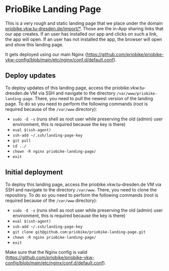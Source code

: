 # PrioBike Landing Page

This is a very rough and static landing page that we place under the domain [priobike.vkw.tu-dresden.de/import/*](https://priobike.vkw.tu-dresden.de/import/*). Those are the in-App sharing links that our app creates. If an user has installed our app and clicks on such a link, the app will open. If an user has not installed the app, the browser will open and show this landing page.

It gets deployed using our main Nginx (https://github.com/priobike/priobike-vkw-config/blob/main/etc/nginx/conf.d/default.conf).

## Deploy updates

To deploy updates of this landing page, access the priobike.vkw.tu-dresden.de VM via SSH and navigate to the directory `/var/www/priobike-landing-page`. There, you need to pull the newest version of the landing page. To do so you need to perform the following commands (root is required because of the `/var/www` directory):
- `sudo -E -s` (runs shell as root user while preserving the old (admin) user environment, this is required because the key is there)
- `eval $(ssh-agent)`
- `ssh-add ~/.ssh/landing-page-key`
- `git pull`
- `cd ../`
- `chown -R nginx priobike-landing-page/`
- `exit`

## Initial deployment

To deploy this landing page, access the priobike.vkw.tu-dresden.de VM via SSH and navigate to the directory `/var/www`. There, you need to clone the repository. To do so you need to perform the following commands (root is required because of the `/var/www` directory):
- `sudo -E -s` (runs shell as root user while preserving the old (admin) user environment, this is required because the key is there)
- `eval $(ssh-agent)`
- `ssh-add ~/.ssh/landing-page-key`
- `git clone git@github.com:priobike/priobike-landing-page.git`
- `chown -R nginx priobike-landing-page/`
- `exit`

Make sure that the Nginx config is valid (https://github.com/priobike/priobike-vkw-config/blob/main/etc/nginx/conf.d/default.conf).
